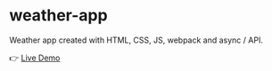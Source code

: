# weather-app

Weather app created with HTML, CSS, JS, webpack and async / API.

👉 [Live Demo](https://dima-sheiko.github.io/weather-app/)
